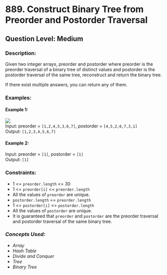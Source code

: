 # 889. Construct Binary Tree from Preorder and Postorder Traversal
## Question Level: Medium
### Description:
Given two integer arrays, preorder and postorder where preorder is the preorder traversal of a binary tree of distinct values and postorder is the postorder traversal of the same tree, reconstruct and return the binary tree.

If there exist multiple answers, you can return any of them.

### Examples:
#### Example 1:
<img src="https://assets.leetcode.com/uploads/2021/07/24/lc-prepost.jpg"><br>
Input: preorder = `[1,2,4,5,3,6,7]`, postorder = `[4,5,2,6,7,3,1]`<br>
Output: `[1,2,3,4,5,6,7]`<br>
#### Example 2:

Input: preorder = `[1]`, postorder = `[1]`<br>
Output: `[1]`<br>

### Constraints:

- 1 <= `preorder.length` <= 30
- 1 <= `preorder[i]` <= `preorder.length`
- All the values of `preorder` are unique.
- `postorder.length` == `preorder.length`
- 1 <= `postorder[i]` <= `postorder.length`
- All the values of `postorder` are unique.
- It is guaranteed that `preorder` and `postorder` are the preorder traversal and postorder traversal of the same binary tree.

### <i>Concepts Used:
- Array
- Hash Table
- Divide and Conquer
- Tree
- Binary Tree </i>
